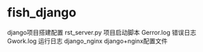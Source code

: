 # fish_django
django项目搭建配置
rst_server.py 项目启动脚本
Gerror.log  错误日志
Gwork.log  运行日志
django_nginx django+nginx配置文件

